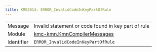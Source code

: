 ```yaml
---
title: KM02014: ERROR_InvalidCodeInKeyPartOfRule
---
```


|            |           |
|------------|---------- |
| Message    | Invalid statement or code found in key part of rule |
| Module     | [kmc-kmn.KmnCompilerMessages](kmc-kmn.kmncompilermessages) |
| Identifier | `ERROR_InvalidCodeInKeyPartOfRule` |


